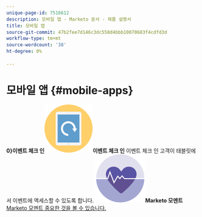 ```yaml
---
unique-page-id: 7516612
description: 모바일 앱 - Marketo 문서 - 제품 설명서
title: 모바일 앱
source-git-commit: 47b2fee7d146c3dc558d4bbb10070683f4cdfd3d
workflow-type: tm+mt
source-wordcount: '38'
ht-degree: 0%

---
```



# 모바일 앱 {#mobile-apps}

**0&rbrace;이벤트 체크 인![&#128279;](assets/mobile-checkin-icon.png)이벤트 체크 인** 이벤트 체크 인 고객이 태블릿에서 이벤트에 액세스할 수 있도록 합니다.[](https://docs.marketo.com/display/DOCS/Event+Check-in)     **&#x200B; ![Marketo 모멘트](assets/moments-icon.png)Marketo 모멘트** [Marketo 모멘트 중요한 것을 볼 수 있습니다.](https://docs.marketo.com/display/DOCS/Marketo+Moments)